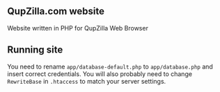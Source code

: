 QupZilla.com website
----------------------------------------------------------------------------------------

Website written in PHP for QupZilla Web Browser

Running site
----------------------------------------------------------------------------------------
You need to rename `app/database-default.php` to `app/database.php` and insert correct credentials.
You will also probably need to change `RewriteBase` in `.htaccess` to match your server settings.